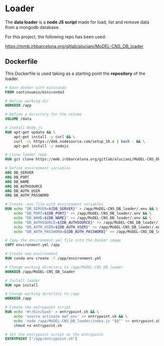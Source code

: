 # Loader

The **data loader** is a  **node JS script** made for load, list and remove data from a mongodb database.

For this project, the following repo has been used:

https://mmb.irbbarcelona.org/gitlab/aluciani/MoDEL-CNS_DB_loader

## Dockerfile

This Dockerfile is used taking as a starting point the **repository** of the loader.

```Dockerfile
# Base docker with miniconda
FROM continuumio/miniconda3

# Define working dir
WORKDIR /app

# Define a directory for the volume
VOLUME /data

# Install Node.js
RUN apt-get update && \
    apt-get install -y curl && \
    curl -sL https://deb.nodesource.com/setup_18.x | bash - && \
    apt-get install -y nodejs

# Clone loader repo
RUN git clone https://mmb.irbbarcelona.org/gitlab/aluciani/MoDEL-CNS_DB_loader.git

# Define environment variables
ARG DB_SERVER
ARG DB_PORT
ARG DB_NAME
ARG DB_AUTHSOURCE
ARG DB_AUTH_USER
ARG DB_AUTH_PASSWORD

# Create .env file with environment variables
RUN echo "DB_SERVER=${DB_SERVER}" > /app/MoDEL-CNS_DB_loader/.env && \
    echo "DB_PORT=${DB_PORT}" >> /app/MoDEL-CNS_DB_loader/.env && \
    echo "DB_NAME=${DB_NAME}" >> /app/MoDEL-CNS_DB_loader/.env && \
    echo "DB_AUTHSOURCE=${DB_AUTHSOURCE}" >> /app/MoDEL-CNS_DB_loader/.env && \
    echo "DB_AUTH_USER=${DB_AUTH_USER}" >> /app/MoDEL-CNS_DB_loader/.env && \
    echo "DB_AUTH_PASSWORD=${DB_AUTH_PASSWORD}" >> /app/MoDEL-CNS_DB_loader/.env

# Copy the environment.yml file into the Docker image
COPY environment.yml /app

# Create new environment
RUN conda env create -f /app/environment.yml

# Change working directory to /app/MoDEL-CNS_DB_loader
WORKDIR /app/MoDEL-CNS_DB_loader

# Install loader
RUN npm install

# Change working directory to /app
WORKDIR /app

# Create the entrypoint script
RUN echo '#!/bin/bash' > entrypoint.sh && \
    echo 'source activate mwf_env' >> entrypoint.sh && \
    echo 'node /app/MoDEL-CNS_DB_loader/index.js "$@"' >> entrypoint.sh && \
    chmod +x entrypoint.sh

# Set the entrypoint script as the entrypoint
ENTRYPOINT ["/app/entrypoint.sh"]
```